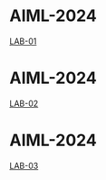 # AIML-2024
[LAB-01](https://github.com/2021saicharan/AIML-2024.git)

# AIML-2024
[LAB-02](https://github.com/2021saicharan/AIML-2024.git)

# AIML-2024
[LAB-03](https://github.com/2021saicharan/AIML-2024.git)

